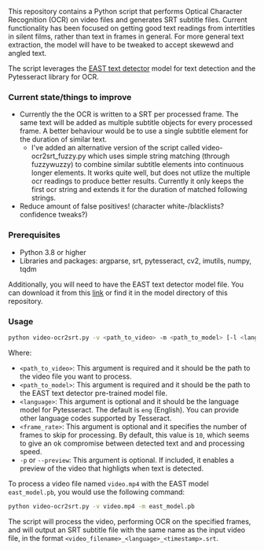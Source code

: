 This repository contains a Python script that performs Optical Character Recognition (OCR) on video files and generates SRT subtitle files. Current functionality has been focused on getting good text readings from intertitles in silent films, rather than text in frames in general. For more general text extraction, the model will have to be tweaked to accept skewewd and angled text.

The script leverages the [EAST text detector](https://arxiv.org/abs/1704.03155v2) model for text detection and the Pytesseract library for OCR.

### Current state/things to improve
- Currently the the OCR is written to a SRT per processed frame. The same text will be added as multiple subtitle objects for every processed frame. A better behaviour would be to use a single subtitle element for the duration of similar text. 
  - I've added an alternative version of the script called video-ocr2srt_fuzzy.py which uses simple string matching (through fuzzywuzzy) to combine similar subtitle elements into continuous longer elements. It works quite well, but does not utlize the multiple ocr readings to produce better results. Currently it only keeps the first ocr string and extends it for the duration of matched following strings.
- Reduce amount of false positives! (character white-/blacklists? confidence tweaks?)

### Prerequisites

- Python 3.8 or higher
- Libraries and packages: argparse, srt, pytesseract, cv2, imutils, numpy, tqdm

Additionally, you will need to have the EAST text detector model file. You can download it from this [link](https://github.com/argman/EAST) or find it in the model directory of this repository.

### Usage

```sh
python video-ocr2srt.py -v <path_to_video> -m <path_to_model> [-l <language>] [-f <frame_rate>] [-p]
```

Where:

- `<path_to_video>`: This argument is required and it should be the path to the video file you want to process.
- `<path_to_model>`: This argument is required and it should be the path to the EAST text detector pre-trained model file.
- `<language>`: This argument is optional and it should be the language model for Pytesseract. The default is `eng` (English). You can provide other language codes supported by Tesseract.
- `<frame_rate>`: This argument is optional and it specifies the number of frames to skip for processing. By default, this value is `10`, which seems to give an ok compromise between detected text and and processing speed.
- `-p` or `--preview`: This argument is optional. If included, it enables a preview of the video that highligts when text is detected.

To process a video file named `video.mp4` with the EAST model `east_model.pb`, you would use the following command:

```sh
python video-ocr2srt.py -v video.mp4 -m east_model.pb
```

The script will process the video, performing OCR on the specified frames, and will output an SRT subtitle file with the same name as the input video file, in the format `<video_filename>_<language>_<timestamp>.srt`.
